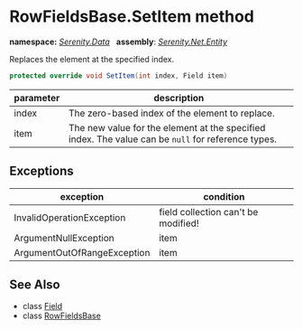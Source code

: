 # RowFieldsBase.SetItem method
**namespace:** *[Serenity.Data](../../README.md#serenity.data-namespace)*   **assembly**: *[Serenity.Net.Entity](../../README.md)*

Replaces the element at the specified index.

```csharp
protected override void SetItem(int index, Field item)
```

| parameter | description |
| --- | --- |
| index | The zero-based index of the element to replace. |
| item | The new value for the element at the specified index. The value can be `null` for reference types. |

## Exceptions

| exception | condition |
| --- | --- |
| InvalidOperationException | field collection can't be modified! |
| ArgumentNullException | item |
| ArgumentOutOfRangeException | item |

## See Also

* class [Field](../Field.md)
* class [RowFieldsBase](../RowFieldsBase.md)